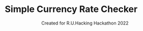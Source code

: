 # Simple Currency Rate Checker
<p style="text-align: center;"> Created for R.U.Hacking Hackathon 2022 </p>

